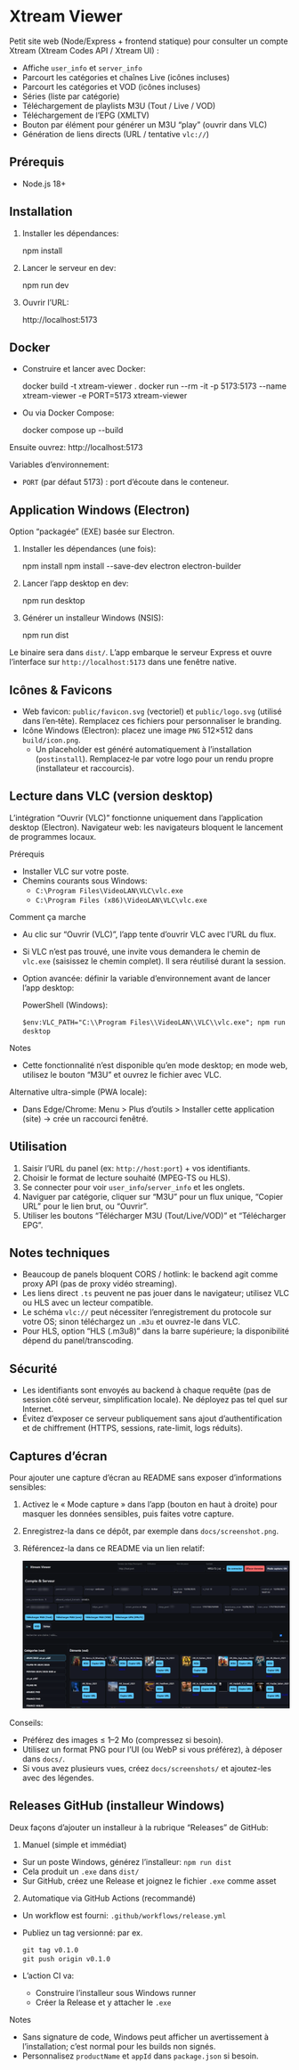 Xtream Viewer
=============

Petit site web (Node/Express + frontend statique) pour consulter un compte Xtream (Xtream Codes API / Xtream UI) :

- Affiche `user_info` et `server_info`
- Parcourt les catégories et chaînes Live (icônes incluses)
- Parcourt les catégories et VOD (icônes incluses)
- Séries (liste par catégorie)
- Téléchargement de playlists M3U (Tout / Live / VOD)
- Téléchargement de l’EPG (XMLTV)
- Bouton par élément pour générer un M3U “play” (ouvrir dans VLC)
- Génération de liens directs (URL / tentative `vlc://`)

Prérequis
---------

- Node.js 18+

Installation
------------

1. Installer les dépendances:

   npm install

2. Lancer le serveur en dev:

   npm run dev

3. Ouvrir l’URL:

   http://localhost:5173

Docker
------

- Construire et lancer avec Docker:

  docker build -t xtream-viewer .
  docker run --rm -it -p 5173:5173 --name xtream-viewer -e PORT=5173 xtream-viewer

- Ou via Docker Compose:

  docker compose up --build

Ensuite ouvrez: http://localhost:5173

Variables d’environnement:
- `PORT` (par défaut 5173) : port d’écoute dans le conteneur.

Application Windows (Electron)
------------------------------

Option “packagée” (EXE) basée sur Electron.

1) Installer les dépendances (une fois):

   npm install
   npm install --save-dev electron electron-builder

2) Lancer l’app desktop en dev:

   npm run desktop

3) Générer un installeur Windows (NSIS):

   npm run dist

Le binaire sera dans `dist/`. L’app embarque le serveur Express et ouvre l’interface sur `http://localhost:5173` dans une fenêtre native.

Icônes & Favicons
-----------------

- Web favicon: `public/favicon.svg` (vectoriel) et `public/logo.svg` (utilisé dans l’en‑tête). Remplacez ces fichiers pour personnaliser le branding.
- Icône Windows (Electron): placez une image `PNG` 512×512 dans `build/icon.png`.
  - Un placeholder est généré automatiquement à l’installation (`postinstall`). Remplacez‑le par votre logo pour un rendu propre (installateur et raccourcis).

Lecture dans VLC (version desktop)
----------------------------------

L’intégration “Ouvrir (VLC)” fonctionne uniquement dans l’application desktop (Electron). Navigateur web: les navigateurs bloquent le lancement de programmes locaux.

Prérequis
- Installer VLC sur votre poste.
- Chemins courants sous Windows:
  - `C:\Program Files\VideoLAN\VLC\vlc.exe`
  - `C:\Program Files (x86)\VideoLAN\VLC\vlc.exe`

Comment ça marche
- Au clic sur “Ouvrir (VLC)”, l’app tente d’ouvrir VLC avec l’URL du flux.
- Si VLC n’est pas trouvé, une invite vous demandera le chemin de `vlc.exe` (saisissez le chemin complet). Il sera réutilisé durant la session.
- Option avancée: définir la variable d’environnement avant de lancer l’app desktop:

  PowerShell (Windows):

      $env:VLC_PATH="C:\\Program Files\\VideoLAN\\VLC\\vlc.exe"; npm run desktop

Notes
- Cette fonctionnalité n’est disponible qu’en mode desktop; en mode web, utilisez le bouton “M3U” et ouvrez le fichier avec VLC.

Alternative ultra-simple (PWA locale):
- Dans Edge/Chrome: Menu > Plus d’outils > Installer cette application (site) → crée un raccourci fenêtré.

Utilisation
-----------

1. Saisir l’URL du panel (ex: `http://host:port`) + vos identifiants.
2. Choisir le format de lecture souhaité (MPEG-TS ou HLS).
3. Se connecter pour voir `user_info`/`server_info` et les onglets.
4. Naviguer par catégorie, cliquer sur “M3U” pour un flux unique, “Copier URL” pour le lien brut, ou “Ouvrir”.
5. Utiliser les boutons “Télécharger M3U (Tout/Live/VOD)” et “Télécharger EPG”.

Notes techniques
---------------

- Beaucoup de panels bloquent CORS / hotlink: le backend agit comme proxy API (pas de proxy vidéo streaming).
- Les liens direct `.ts` peuvent ne pas jouer dans le navigateur; utilisez VLC ou HLS avec un lecteur compatible.
- Le schéma `vlc://` peut nécessiter l’enregistrement du protocole sur votre OS; sinon téléchargez un `.m3u` et ouvrez-le dans VLC.
- Pour HLS, option “HLS (.m3u8)” dans la barre supérieure; la disponibilité dépend du panel/transcoding.

Sécurité
-------

- Les identifiants sont envoyés au backend à chaque requête (pas de session côté serveur, simplification locale). Ne déployez pas tel quel sur Internet.
- Évitez d’exposer ce serveur publiquement sans ajout d’authentification et de chiffrement (HTTPS, sessions, rate-limit, logs réduits).

Captures d’écran
-----------------

Pour ajouter une capture d’écran au README sans exposer d’informations sensibles:

1. Activez le « Mode capture » dans l’app (bouton en haut à droite) pour masquer les données sensibles, puis faites votre capture.
2. Enregistrez-la dans ce dépôt, par exemple dans `docs/screenshot.png`.
3. Référencez-la dans ce README via un lien relatif:

   ![Xtream Viewer — Capture](docs/screenshot.png)

Conseils:
- Préférez des images ≤ 1–2 Mo (compressez si besoin).
- Utilisez un format PNG pour l’UI (ou WebP si vous préférez), à déposer dans `docs/`.
- Si vous avez plusieurs vues, créez `docs/screenshots/` et ajoutez-les avec des légendes.

Releases GitHub (installeur Windows)
------------------------------------

Deux façons d’ajouter un installeur à la rubrique “Releases” de GitHub:

1) Manuel (simple et immédiat)
- Sur un poste Windows, générez l’installeur: `npm run dist`
- Cela produit un `.exe` dans `dist/`
- Sur GitHub, créez une Release et joignez le fichier `.exe` comme asset

2) Automatique via GitHub Actions (recommandé)
- Un workflow est fourni: `.github/workflows/release.yml`
- Publiez un tag versionné: par ex.

      git tag v0.1.0
      git push origin v0.1.0

- L’action CI va:
  - Construire l’installeur sous Windows runner
  - Créer la Release et y attacher le `.exe`

Notes
- Sans signature de code, Windows peut afficher un avertissement à l’installation; c’est normal pour les builds non signés.
- Personnalisez `productName` et `appId` dans `package.json` si besoin.
